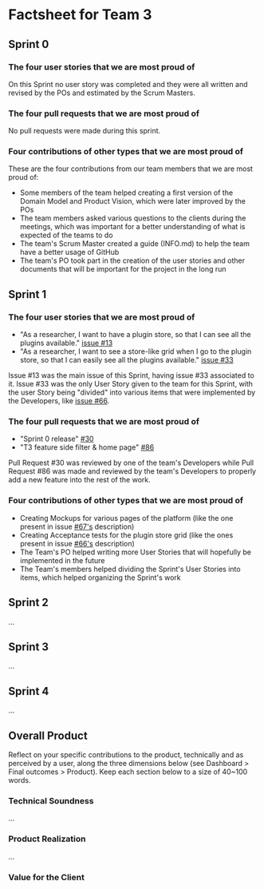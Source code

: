 # Factsheet for Team 3 

## Sprint 0

### The four user stories that we are most proud of

On this Sprint no user story was completed and they were all written and revised by the POs and estimated by the Scrum Masters.


### The four pull requests that we are most proud of

No pull requests were made during this sprint.


### Four contributions of other types that we are most proud of

These are the four contributions from our team members that we are most proud of:

 * Some members of the team helped creating a first version of the Domain Model and Product Vision, which were later improved by the POs
 * The team members asked various questions to the clients during the meetings, which was important for a better understanding of what is expected of the teams to do
 * The team's Scrum Master created a guide (INFO.md) to help the team have a better usage of GitHub 
 * The team's PO took part in the creation of the user stories and other documents that will be important for the project in the long run



## Sprint 1

### The four user stories that we are most proud of

 * "As a researcher, I want to have a plugin store, so that I can see all the plugins available." [issue #13](https://github.com/FEUP-MEIC-DS-2023-1MEIC08/VAXPRED/issues/13)
 * "As a researcher, I want to see a store-like grid when I go to the plugin store, so that I can easily see all the plugins available." [issue #33](https://github.com/FEUP-MEIC-DS-2023-1MEIC08/VAXPRED/issues/33)


 Issue #13 was the main issue of this Sprint, having issue #33 associated to it. Issue #33 was the only User Story given to the team for this Sprint, with the user Story being "divided" into various items that were implemented by the Developers, like [issue #66](https://github.com/FEUP-MEIC-DS-2023-1MEIC08/VAXPRED/issues/66).


### The four pull requests that we are most proud of

 * "Sprint 0 release" [#30](https://github.com/FEUP-MEIC-DS-2023-1MEIC08/VAXPRED/pull/30)
 * "T3 feature side filter & home page" [#86](https://github.com/FEUP-MEIC-DS-2023-1MEIC08/VAXPRED/pull/86)

Pull Request #30 was reviewed by one of the team's Developers while Pull Request #86 was made and reviewed by the team's Developers to properly add a new feature into the rest of the work.


### Four contributions of other types that we are most proud of

* Creating Mockups for various pages of the platform (like the one present in issue [#67's](https://github.com/FEUP-MEIC-DS-2023-1MEIC08/VAXPRED/issues/67) description)
* Creating Acceptance tests for the plugin store grid (like the ones present in issue [#66's](https://github.com/FEUP-MEIC-DS-2023-1MEIC08/VAXPRED/issues/66) description)
* The Team's PO helped writing more User Stories that will hopefully be implemented in the future
* The Team's members helped dividing the Sprint's User Stories into items, which helped organizing the Sprint's work





## Sprint 2

...


## Sprint 3

...


## Sprint 4

...


## Overall Product

Reflect on your specific contributions to the product, technically and as perceived by a user, along the three dimensions below (see Dashboard > Final outcomes > Product). Keep each section below to a size of 40~100 words.


### Technical Soundness

...


### Product Realization

...


### Value for the Client
